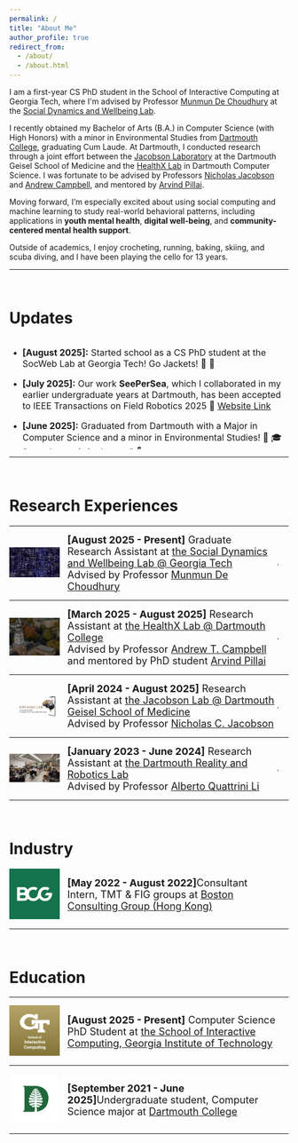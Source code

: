 ```yaml
---
permalink: /
title: "About Me"
author_profile: true
redirect_from: 
  - /about/
  - /about.html
---
```

I am a first-year CS PhD student in the School of Interactive Computing at Georgia Tech, where I'm advised by Professor [Munmun De Choudhury](http://www.munmund.net/index.html) at the [Social Dynamics and Wellbeing Lab](https://socweb.cc.gatech.edu/).

I recently obtained my Bachelor of Arts (B.A.) in Computer Science (with High Honors) with a minor in Environmental Studies from [Dartmouth College](https://home.dartmouth.edu/), graduating Cum Laude. At Dartmouth, I conducted research through a joint effort between the [Jacobson Laboratory](https://geiselmed.dartmouth.edu/jacobsonlab/) at the Dartmouth Geisel School of Medicine and the [HealthX Lab](https://healthx-dartmouth.org/) in Dartmouth Computer Science. I was fortunate to be advised by Professors [Nicholas Jacobson](https://www.nicholasjacobson.com/) and [Andrew Campbell](https://www.cs.dartmouth.edu/~campbell/), and mentored by [Arvind Pillai](https://arvind1609.github.io/). 

Moving forward, I’m especially excited about using social computing and machine learning to study real-world behavioral patterns, including applications in **youth mental health**, **digital well-being**, and **community-centered mental health support**.

Outside of academics, I enjoy crocheting, running, baking, skiing, and scuba diving, and I have been playing the cello for 13 years.

------
<br>

Updates
======

<div style="overflow-y: scroll; height:200px;">
<ul>

<li><p style="font-size:medium;"><b>[August 2025]:</b> Started school as a CS PhD student at the SocWeb Lab at Georgia Tech! Go Jackets! 🐝 🥳 </p></li>

<li><p style="font-size:medium;"><b>[July 2025]:</b> Our work <b>SeePerSea</b>, which I collaborated in my earlier undergraduate years at Dartmouth, has been accepted to IEEE Transactions on Field Robotics 2025 🥳 <a href="https://seepersea.github.io/">Website Link</a></p></li>

<li><p style="font-size:medium;"><b>[June 2025]:</b> Graduated from Dartmouth with a Major in Computer Science and a minor in Environmental Studies! 🌲 🎓 <em>"vox clamantis in deserto" 💚</em></p></li>

<li><p style="font-size:medium;"><b>[June 2025]:</b> Successfully defended my undergraduate thesis in CS at Dartmouth! <b>MotionTeller: Multi-modal Integration of Wearable Time-Series with LLMs for Health and Behavioral Understanding</b>, has been awarded High Honors! Yay! 🥳 Now in review at the Dartmouth Digital Commons</p></li>

<li><p style="font-size:medium;"><b>[April 2025]:</b> I'll be joining Georgia Tech as a CS PhD student in Fall 2025! 🎉 💛</p></li>

<li><p style="font-size:medium;"><b>[November 2024]:</b> Our work, <b>Foundation Models for Wearable Movement Data in Mental Health Research</b>, is now available as a preprint on <a href="https://arxiv.org/abs/2411.15240">ArXiv</a>! Our model is the first foundation model designed specifically for actigraphy, which is publicly available - pretrained weights, standardized preprocessing scripts, and full model code are released to <a href="https://github.com/njacobsonlab/Pretrained-Actigraphy-Transformer/">GitHub</a></p></li>

</ul>
</div>

------
<br>

Research Experiences
======

------

<div class="row"> 
  <span style="width:20%; height:auto; display: inline-block; justify-content:center; vertical-align: middle;"><img src="/images/SocWeb.jpg" alt="GaTech SocWeb Lab Icon" style="max-width:90%; height:auto; object-fit: contain; margin:auto;"></span>
  <span style="width:75%; height:auto; display: inline-block; vertical-align: middle;font-size:large;"><b>[August 2025 - Present]</b> Graduate Research Assistant at <a href="https://socweb.cc.gatech.edu/">the Social Dynamics and Wellbeing Lab @ Georgia Tech</a>
  <br> Advised by Professor <a href="https://www.cs.dartmouth.edu/~campbell/">Munmun De Choudhury</a></span>.
</div>

------

<div class="row"> 
  <span style="width:20%; height:auto; display: inline-block; justify-content:center; vertical-align: middle;"><img src="/images/healthX.jpg" alt="Dartmouth Jacobson Lab Icon" style="max-width:90%; height:auto; object-fit: contain; margin:auto;"></span>
  <span style="width:75%; height:auto; display: inline-block; vertical-align: middle;font-size:large;"><b>[March 2025 - August 2025]</b> Research Assistant at <a href="https://healthx-dartmouth.org/">the HealthX Lab @ Dartmouth College</a>
  <br> Advised by Professor <a href="https://www.cs.dartmouth.edu/~campbell/">Andrew T. Campbell</a> and mentored by PhD student <a href="https://arvindpillai.io/">Arvind Pillai</a></span>.
</div>

------

<div class="row"> 
  <span style="width:20%; height:auto; display: inline-block; justify-content:center; vertical-align: middle;"><img src="/images/dartmouth_jacobson_lab_icon.png" alt="Dartmouth Jacobson Lab Icon" style="max-width:90%; height:auto; object-fit: contain; margin:auto;"></span>
  <span style="width:75%; height:auto; display: inline-block; vertical-align: middle;font-size:large;"><b>[April 2024 - August 2025]</b> Research Assistant at <a href="https://geiselmed.dartmouth.edu/jacobsonlab/">the Jacobson Lab @ Dartmouth Geisel School of Medicine</a>
  <br> Advised by Professor <a href="http://nicholasjacobson.com/">Nicholas C. Jacobson</a></span>.
</div>

------

<div class="row"> 
  <span style="width:20%; height:auto; display: inline-block; justify-content:center; vertical-align: middle;"><img src="/images/dartmouth_robotics_logo.png" alt="Dartmouth RLab Icon" style="max-width:90%; height:auto; object-fit: contain; margin:auto;"></span>
  <span style="width:75%; height:auto; display: inline-block; vertical-align: middle;font-size:large;"><b>[January 2023 - June 2024]</b> Research Assistant at <a href="https://home.dartmouth.edu/">the Dartmouth Reality and Robotics Lab</a>
  <br> Advised by Professor <a href="https://rlab.cs.dartmouth.edu/albertoq/">Alberto Quattrini Li</a></span>.
</div>

------

<br>

Industry
======

<div class="row"> 
  <span style="width:20%; height:auto; display: inline-block; justify-content:center; vertical-align: middle;"><img src="/images/BCG_logo.png" alt="BCG HK Icon" style="max-width:90%; height:auto; object-fit: contain; margin:auto;"></span>
  <span style="width:75%; height:auto; display: inline-block; vertical-align: middle;font-size:large;"><b>[May 2022 - August 2022]</b>Consultant Intern, TMT & FIG groups at <a href="https://www.bcg.com/offices/hong-kong/default">Boston Consulting Group (Hong Kong)</a></span>
</div>

------

<br>

Education
======

------

<div class="row"> 
  <span style="width:20%; height:auto; display: inline-block; justify-content:center; vertical-align: middle;"><img src="/images/gatech_sic_logo.jpg" alt="GaTech SIC Icon" style="max-width:90%; height:auto; object-fit: contain; margin:auto;"></span>
  <span style="width:75%; height:auto; display: inline-block; vertical-align: middle;font-size:large;"><b>[August 2025 - Present]</b> Computer Science PhD Student at <a href="https://www.ic.gatech.edu/">the School of Interactive Computing, Georgia Institute of Technology</a></span>
</div>

------

<div class="row"> 
  <span style="width:20%; height:auto; display: inline-block; justify-content:center; vertical-align: middle;"><img src="/images/dartmouth_logo.png" alt="Dartmouth Icon" style="max-width:90%; height:auto; object-fit: contain; margin:auto;"></span>
  <span style="width:75%; height:auto; display: inline-block; vertical-align: middle;font-size:large;"><b>[September 2021 - June 2025]</b>Undergraduate student, Computer Science major at <a href="https://home.dartmouth.edu/">Dartmouth College</a></span>
</div>

------
